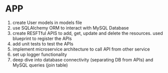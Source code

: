 # APP

1. create User models in models file
2. use SQLAlchemy ORM to interact with MySQL Database
3. create RESFTful APIS to add, get, update and delete the resources. used blueprint to register the APIs
4. add unit tests to test the APIs
5. implement microservice architecture to call API from other service
6. set up logger functionality
7. deep dive into database connectivity (separating DB from APIs) and MySQL queries (join table)

